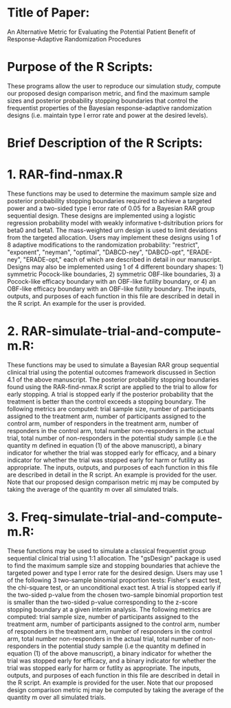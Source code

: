 # Title of Paper: 
An Alternative Metric for Evaluating the Potential Patient Benefit of Response-Adaptive Randomization Procedures

# Purpose of the R Scripts:
These programs allow the user to reproduce our simulation study, compute our proposed design comparison metric, and find the maximum sample sizes and posterior probability stopping boundaries that control the frequentist properties of the Bayesian response-adaptive randomization designs (i.e. maintain type I error rate and power at the desired levels).

# Brief Description of the R Scripts:

# 1. RAR-find-nmax.R
These functions may be used to determine the maximum sample size and posterior probability stopping boundaries required to achieve a targeted power and a two-sided type I error rate of 0.05 for a Bayesian RAR group sequential design. These designs are implemented using a logistic regression probability model with weakly informative t-dsitribution priors for beta0 and beta1. The mass-weighted urn design is used to limit deviations from the targeted allocation. Users may implement these designs using 1 of 8 adaptive modifications to the randomization probability: "restrict", "exponent", "neyman", "optimal", "DABCD-ney", "DABCD-opt", "ERADE-ney", "ERADE-opt," each of which are described in detail in our manuscript. Designs may also be implemented using 1 of 4 different boundary shapes: 1) symmetric Pocock-like boundaries, 2) symmetric OBF-like boundaries, 3) a Pocock-like efficacy boundary with an OBF-like futility boundary, or 4) an OBF-like efficacy boundary with an OBF-like futility boundary. The inputs, outputs, and purposes of each function in this file are described in detail in the R script. An example for the user is provided.

# 2. RAR-simulate-trial-and-compute-m.R:
These functions may be used to simulate a Bayesian RAR group sequential clinical trial using the potential outcomes framework discussed in Section 4.1 of the above manuscript. The posterior probability stopping boundaries found using the RAR-find-nmax.R script are applied to the trial to allow for early stopping. A trial is stopped early if the posterior probability that the treatment is better than the control exceeds a stopping boundary. The following metrics are computed: trial sample size, number of participants assigned to the treatment arm, number of participants assigned to the control arm, number of responders in the treatment arm, number of responders in the control arm, total number non-responders in the actual trial, total number of non-responders in the potential study sample (i.e the quantity m defined in equation (1) of the above manuscript), a binary indicator for whether the trial was stopped early for efficacy, and a binary indicator for whether the trial was stopped early for harm or futility as appropriate. The inputs, outputs, and purposes of each function in this file are described in detail in the R script. An example is provided for the user. Note that our proposed design comparison metric mj may be computed by taking the average of the quantity m over all simulated trials.

# 3. Freq-simulate-trial-and-compute-m.R:
These functions may be used to simulate a classical frequentist group sequential clinical trial using 1:1 allocation. The "gsDesign" package is used to find the maximum sample size and stopping boundaries that achieve the targeted power and type I error rate for the desired design. Users may use 1 of the following 3 two-sample binomial proportion tests: Fisher's exact test, the chi-square test, or an unconditional exact test. A trial is stopped early if the two-sided p-value from the chosen two-sample binomial proportion test is smaller than the two-sided p-value corresponding to the z-score stopping boundary at a given interim analysis. The following metrics are computed: trial sample size, number of participants assigned to the treatment arm, number of participants assigned to the control arm, number of responders in the treatment arm, number of responders in the control arm, total number non-responders in the actual trial, total number of non-responders in the potential study sample (i.e the quantity m defined in equation (1) of the above manuscript), a binary indicator for whether the trial was stopped early for efficacy, and a binary indicator for whether the trial was stopped early for harm or futlity as appropriate. The inputs, outputs, and purposes of each function in this file are described in detail in the R script. An example is provided for the user. Note that our proposed design comparison metric mj may be computed by taking the average of the quantity m over all simulated trials. 

